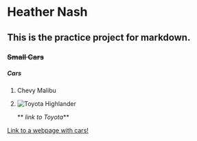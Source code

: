 # Heather Nash 
## **This is the practice project for markdown.**
### ~~Small Cars~~
##### **Cars**

1. Chevy
    Malibu


2. ![Toyota
    Highlander](https://imgct2.aeplcdn.com/img/800x600/car-data/big/toyota-land-cruiser-image-11526.png?v=35)
    
   ** _link to Toyota_**

[Link to a webpage with cars!](https://www.google.com/search?q=top+cars+2019&rlz=1C1CHBF_enUS852US852&oq=top+cars&aqs=chrome.1.69i57j0l5.4970j0j7&sourceid=chrome&ie=UTF-8)
